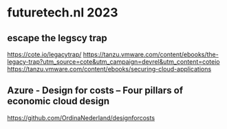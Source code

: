 # futuretech.nl 2023

## escape the legscy trap

https://cote.io/legacytrap/
https://tanzu.vmware.com/content/ebooks/the-legacy-trap?utm_source=cote&utm_campaign=devrel&utm_content=coteio
https://tanzu.vmware.com/content/ebooks/securing-cloud-applications

## Azure - Design for costs – Four pillars of economic cloud design

https://github.com/OrdinaNederland/designforcosts


